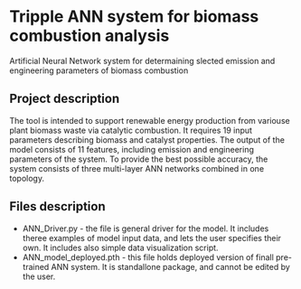 # Tripple ANN system for biomass combustion analysis
Artificial Neural Network system for determaining slected emission and engineering parameters of biomass combustion

## Project description
The tool is intended to support renewable energy production from variouse plant biomass waste via catalytic combustion. It requires 19 input parameters describing biomass and catalyst properties. The output of the model consists of 11 features, including emission and engineering parameters of the system. To provide the best possible accuracy, the system consists of three multi-layer ANN networks combined in one topology.

## Files description
* ANN_Driver.py - the file is general driver for the model. It includes theree examples of model input data, and lets the user specifies their own. It includes also simple data visualization script.
* ANN_model_deployed.pth - this file holds deployed version of finall pre-trained ANN system. It is standallone package, and cannot be edited by the user.